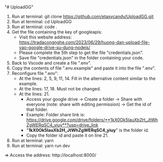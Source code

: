 "# UploadGG" 

1. Run at terminal: git clone https://github.com/etasycandy/UploadGG.git
2. Run at terminal: cd UploadGG
3. Run at terminal: code .
4. Get the file containing the key of googleapis:
   - Visit this website address: https://tradacongnghe.com/2023/06/29/huong-dan-upload-file-vao-google-drive-su-dung-nodejs/
   - Please complete the 5th step to get the file "credentials.json".
   - Save file "credentials.json" in the folder containing your code.
5. Back to Vscode and create a file ".env".
6. Copy the contents of file ".env.example" and paste it into the file ".env".
7. Reconfigure file ".env":
   - At the lines: 2, 5, 9, 11, 14. Fill in the alternative content similar to the example.
   - At the lines: 17, 18. Must not be changed.
   - At the lines: 21.
        + Access your google drive -> Create a folder -> Share with everyone (note: share with editing permission) 
          -> Get the id of that folder.
        + Example: Folder share link is: https://drive.google.com/drive/folders/**1kX0Ok5lauXb2H_JtWhZgWERqSC4_yiuy**?usp=drive_link
        + "**1kX0Ok5lauXb2H_JtWhZgWERqSC4_yiuy**" is the folder id.
        + Copy the folder id and paste it on line 21.
8. Run at terminal: yarn
9. Run at terminal: yarn run dev

=> Access the address: http://localhost:8000/
